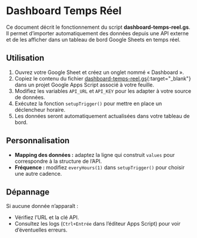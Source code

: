 <!--
Ajout d'un style pour remplacer le lien de titre automatique du thème par « ACCUEIL ».
Ce code CSS rend le texte du lien invisible et ajoute le mot « ACCUEIL » à sa place.
-->
<style>
.markdown-body > h1 > a {
  color: transparent;
  position: relative;
}
.markdown-body > h1 > a::after {
  content: "ACCUEIL";
  color: #0969da;
  position: absolute;
  left: 0;
}
</style>

# Dashboard Temps Réel

Ce document décrit le fonctionnement du script **dashboard-temps-reel.gs**. Il permet d’importer automatiquement des données depuis une API externe et de les afficher dans un tableau de bord Google Sheets en temps réel.

## Utilisation

1. Ouvrez votre Google Sheet et créez un onglet nommé « Dashboard ».
2. Copiez le contenu du fichier [dashboard-temps-reel.gs](https://github.com/BoostYourLife/google-sheets-automation-scripts/blob/main/scripts/dashboard-temps-reel.gs){:target="_blank"} dans un projet Google Apps Script associé à votre feuille.
3. Modifiez les variables `API_URL` et `API_KEY` pour les adapter à votre source de données.
4. Exécutez la fonction `setupTrigger()` pour mettre en place un déclencheur horaire.
5. Les données seront automatiquement actualisées dans votre tableau de bord.

## Personnalisation

- **Mapping des données :** adaptez la ligne qui construit `values` pour correspondre à la structure de l’API.
- **Fréquence :** modifiez `everyHours(1)` dans `setupTrigger()` pour choisir une autre cadence.

## Dépannage

Si aucune donnée n’apparaît :

- Vérifiez l’URL et la clé API.
- Consultez les logs (`Ctrl+Entrée` dans l’éditeur Apps Script) pour voir d’éventuelles erreurs.
